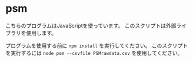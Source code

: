 # psm
こちらのプログラムはJavaScriptを使っています。
このスクリプトは外部ライブラリを使用します。

プログラムを使用する前に ```npm install``` を実行してください。
このスクリプトを実行するには
```node psm --csvfile PSMrawdata.csv```
を使用してください。
